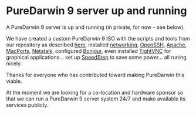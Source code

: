 PureDarwin 9 server up and running
==================================
A PureDarwin 9 server is up and running (in private, for now - see below). 

We have created a custom PureDarwin 9 ISO with the scripts and tools from our repository as described [here](../developers/repository.html), installed [networking](../developers/network.html), [OpenSSH](../users/users/ssh.html), [Apache](../users/apache.html), [MacPorts](../developers/macports/macportsonpuredarwin.html), [Netatalk](../users/netatalk.html), configured [Bonjour](../users/bonjour.html), even installed [TightVNC](../users/vnc.html) for graphical applications... set up [SpeedStep](../users/speedstep.html) to save some power... all runing nicely. 

Thanks for everyone who has contributed toward making PureDarwin this viable.

At the moment we are looking for a co-location and hardware sponsor so that we can run a PureDarwin 9 server system 24/7 and make available its services publicly.
